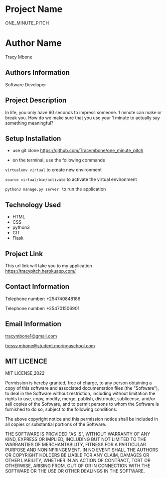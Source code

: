# Project Name

ONE_MINUTE_PITCH

# Author Name

Tracy Mbone

## Authors Information

Software Developer

## Project Description 

In life, you only have 60 seconds to impress someone. 1 minute can make or break you. How do we make sure that you use your 1 minute to actually say something meaningful?


## Setup Installation

* use git clone  https://github.com/Tracymbone/one_minute_pitch

* on the terminal, use the following commands

 
``` virtualenv virtual ``` to create new environment

```source virtual/bin/activate``` to activate the virtual environment

```python3 manage.py server ``` to run the application


## Technology Used
* HTML
* CSS
* python3
* GIT
* Flask

## Project Link

This url link will take you to my application  https://tracypitch.herokuapp.com/

## Contact Information

Telephone number: +254740848186

Telephone number: +254701506901

## Email Information 

tracymbone1@gmail.com

tressy.mbone@student.moringaschool.com

## MIT LICENCE

MIT LICENSE,2022 

<Tracy Mbone>

Permission is hereby granted, free of charge, to any person obtaining a copy of this software and associated documentation files (the "Software"), to deal in the Software without restriction, including without limitation the rights to use, copy, modify, merge, publish, distribute, sublicense, and/or sell copies of the Software, and to permit persons to whom the Software is furnished to do so, subject to the following conditions:

The above copyright notice and this permission notice shall be included in all copies or substantial portions of the Software.

THE SOFTWARE IS PROVIDED "AS IS", WITHOUT WARRANTY OF ANY KIND, EXPRESS OR IMPLIED, INCLUDING BUT NOT LIMITED TO THE WARRANTIES OF MERCHANTABILITY, FITNESS FOR A PARTICULAR PURPOSE AND NONINFRINGEMENT. IN NO EVENT SHALL THE AUTHORS OR COPYRIGHT HOLDERS BE LIABLE FOR ANY CLAIM, DAMAGES OR OTHER LIABILITY, WHETHER IN AN ACTION OF CONTRACT, TORT OR OTHERWISE, ARISING FROM, OUT OF OR IN CONNECTION WITH THE SOFTWARE OR THE USE OR OTHER DEALINGS IN THE SOFTWARE.





